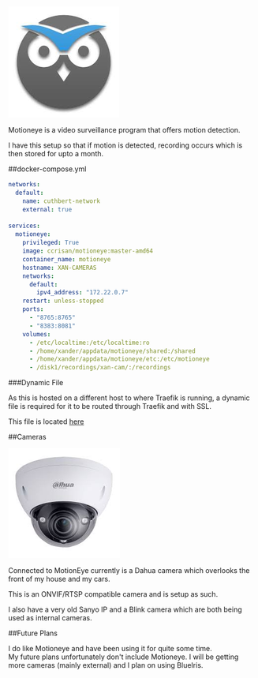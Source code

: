
![](images/motioneye.jpeg)

Motioneye is a video surveillance program that offers motion detection.

I have this setup so that if motion is detected, recording occurs which is then stored for upto a month.

##docker-compose.yml

```yaml
networks:
  default:
    name: cuthbert-network
    external: true

services:
  motioneye:
    privileged: True
    image: ccrisan/motioneye:master-amd64
    container_name: motioneye
    hostname: XAN-CAMERAS
    networks:
      default:
        ipv4_address: "172.22.0.7"
    restart: unless-stopped
    ports:
      - "8765:8765"
      - "8383:8081"
    volumes:
      - /etc/localtime:/etc/localtime:ro
      - /home/xander/appdata/motioneye/shared:/shared
      - /home/xander/appdata/motioneye/etc:/etc/motioneye
      - /disk1/recordings/xan-cam/:/recordings
```

###Dynamic File

As this is hosted on a different host to where Traefik is running, a dynamic file is required for it to be routed through Traefik and with SSL.

This file is located [here](https://docs.xanderman.co.uk/dynamic/#motioneye-cuthbert)

##Cameras

![](images/dahua.jpeg)

Connected to MotionEye currently is a Dahua camera which overlooks the front of my house and my cars.

This is an ONVIF/RTSP compatible camera and is setup as such.

I also have a very old Sanyo IP and a Blink camera which are both being used as internal cameras.

##Future Plans

I do like Motioneye and have been using it for quite some time.  
My future plans unfortunately don't include Motioneye.  I will be getting more cameras (mainly external) and I plan on using BlueIris. 
